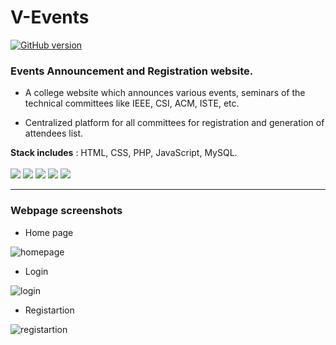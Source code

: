 # V-Events
[![GitHub version](https://badge.fury.io/gh/Naereen%2FStrapDown.js.svg)](https://github.com/Naereen/StrapDown.js)
### Events Announcement and Registration website.
* A college website which announces various events, seminars of the
technical committees like IEEE, CSI, ACM, ISTE, etc.

* Centralized platform for all committees for registration and
generation of attendees list.

**Stack includes** : HTML, CSS, PHP, JavaScript, MySQL.
<br><br>
<img src="https://img.shields.io/badge/html5%20-%23E34F26.svg?&style=for-the-badge&logo=html5&logoColor=white"/>
<img src="https://img.shields.io/badge/css3%20-%231572B6.svg?&style=for-the-badge&logo=css3&logoColor=white"/>
<img src="https://img.shields.io/badge/php-%23777BB4.svg?&style=for-the-badge&logo=php&logoColor=white"/>
<img src="https://img.shields.io/badge/javascript%20-%23323330.svg?&style=for-the-badge&logo=javascript&logoColor=%23F7DF1E"/>
<img src="https://img.shields.io/badge/mysql-%2300f.svg?&style=for-the-badge&logo=mysql&logoColor=white"/>

---
### Webpage screenshots
+ Home page

![homepage](https://github.com/ak9naikwadi/V-Events/blob/main/Output/home3.png "Homepage")

+ Login

![login](https://github.com/ak9naikwadi/V-Events/blob/main/Output/login.png "Login")

+ Registartion

![registartion](https://github.com/ak9naikwadi/V-Events/blob/main/Output/reg.png "Registartion")
